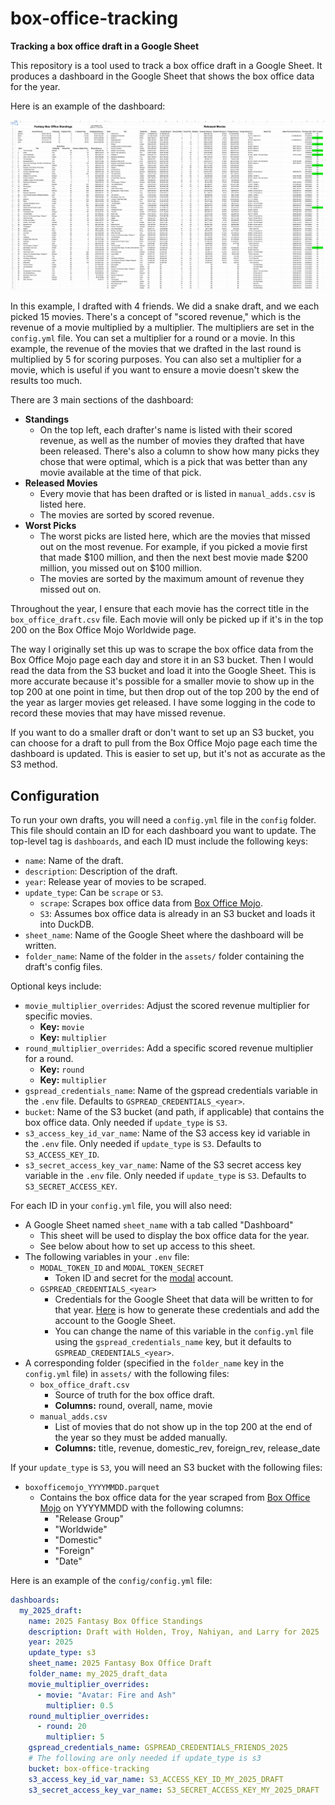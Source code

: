 # box-office-tracking

**Tracking a box office draft in a Google Sheet**

This repository is a tool used to track a box office draft in a Google Sheet. It produces a dashboard in the Google Sheet that shows the box office data for the year.

Here is an example of the dashboard:

![dashboard](assets/sample_dashboard.png)

In this example, I drafted with 4 friends. We did a snake draft, and we each picked 15 movies. There's a concept of "scored revenue," which is the revenue of a movie multiplied by a multiplier. The multipliers are set in the `config.yml` file. You can set a multiplier for a round or a movie. In this example, the revenue of the movies that we drafted in the last round is multiplied by 5 for scoring purposes. You can also set a multiplier for a movie, which is useful if you want to ensure a movie doesn't skew the results too much.

There are 3 main sections of the dashboard:

- **Standings**
  - On the top left, each drafter's name is listed with their scored revenue, as well as the number of movies they drafted that have been released. There's also a column to show how many picks they chose that were optimal, which is a pick that was better than any movie available at the time of that pick.
- **Released Movies**
  - Every movie that has been drafted or is listed in `manual_adds.csv` is listed here.
  - The movies are sorted by scored revenue.
- **Worst Picks**
  - The worst picks are listed here, which are the movies that missed out on the most revenue. For example, if you picked a movie first that made \$100 million, and then the next best movie made \$200 million, you missed out on \$100 million.
  - The movies are sorted by the maximum amount of revenue they missed out on.

Throughout the year, I ensure that each movie has the correct title in the `box_office_draft.csv` file. Each movie will only be picked up if it's in the top 200 on the Box Office Mojo Worldwide page.

The way I originally set this up was to scrape the box office data from the Box Office Mojo page each day and store it in an S3 bucket. Then I would read the data from the S3 bucket and load it into the Google Sheet. This is more accurate because it's possible for a smaller movie to show up in the top 200 at one point in time, but then drop out of the top 200 by the end of the year as larger movies get released. I have some logging in the code to record these movies that may have missed revenue.

If you want to do a smaller draft or don't want to set up an S3 bucket, you can choose for a draft to pull from the Box Office Mojo page each time the dashboard is updated. This is easier to set up, but it's not as accurate as the S3 method.

## Configuration

To run your own drafts, you will need a `config.yml` file in the `config` folder. This file should contain an ID for each dashboard you want to update. The top-level tag is `dashboards`, and each ID must include the following keys:

- `name`: Name of the draft.
- `description`: Description of the draft.
- `year`: Release year of movies to be scraped.
- `update_type`: Can be `scrape` or `S3`.
  - `scrape`: Scrapes box office data from [Box Office Mojo](https://www.boxofficemojo.com/year/world/).
  - `S3`: Assumes box office data is already in an S3 bucket and loads it into DuckDB.
- `sheet_name`: Name of the Google Sheet where the dashboard will be written.
- `folder_name`: Name of the folder in the `assets/` folder containing the draft's config files.

Optional keys include:

- `movie_multiplier_overrides`: Adjust the scored revenue multiplier for specific movies.
  - **Key:** `movie`
  - **Key:** `multiplier`
- `round_multiplier_overrides`: Add a specific scored revenue multiplier for a round.
  - **Key:** `round`
  - **Key:** `multiplier`
- `gspread_credentials_name`: Name of the gspread credentials variable in the `.env` file. Defaults to `GSPREAD_CREDENTIALS_<year>`.
- `bucket`: Name of the S3 bucket (and path, if applicable) that contains the box office data. Only needed if `update_type` is `S3`.
- `s3_access_key_id_var_name`: Name of the S3 access key id variable in the `.env` file. Only needed if `update_type` is `S3`. Defaults to `S3_ACCESS_KEY_ID`.
- `s3_secret_access_key_var_name`: Name of the S3 secret access key variable in the `.env` file. Only needed if `update_type` is `S3`. Defaults to `S3_SECRET_ACCESS_KEY`.

For each ID in your `config.yml` file, you will also need:

- A Google Sheet named `sheet_name` with a tab called "Dashboard"
  - This sheet will be used to display the box office data for the year.
  - See below about how to set up access to this sheet.
- The following variables in your `.env` file:
  - `MODAL_TOKEN_ID` and `MODAL_TOKEN_SECRET`
    - Token ID and secret for the [modal](https://modal.com/) account.
  - `GSPREAD_CREDENTIALS_<year>`
    - Credentials for the Google Sheet that data will be written to for that year. [Here](https://docs.gspread.org/en/latest/oauth2.html#for-bots-using-service-account) is how to generate these credentials and add the account to the Google Sheet.
    - You can change the name of this variable in the `config.yml` file using the `gspread_credentials_name` key, but it defaults to `GSPREAD_CREDENTIALS_<year>`.
- A corresponding folder (specified in the `folder_name` key in the `config.yml` file) in `assets/` with the following files:
  - `box_office_draft.csv`
    - Source of truth for the box office draft.
    - **Columns:** round, overall, name, movie
  - `manual_adds.csv`
    - List of movies that do not show up in the top 200 at the end of the year so they must be added manually.
    - **Columns:** title, revenue, domestic_rev, foreign_rev, release_date

If your `update_type` is `S3`, you will need an S3 bucket with the following files:

- `boxofficemojo_YYYYMMDD.parquet`
  - Contains the box office data for the year scraped from [Box Office Mojo](https://www.boxofficemojo.com/year/world/) on YYYYMMDD with the following columns:
    - "Release Group"
    - "Worldwide"
    - "Domestic"
    - "Foreign"
    - "Date"

Here is an example of the `config/config.yml` file:

```yaml
dashboards:
  my_2025_draft:
    name: 2025 Fantasy Box Office Standings
    description: Draft with Holden, Troy, Nahiyan, and Larry for 2025
    year: 2025
    update_type: s3
    sheet_name: 2025 Fantasy Box Office Draft
    folder_name: my_2025_draft_data
    movie_multiplier_overrides:
      - movie: "Avatar: Fire and Ash"
        multiplier: 0.5
    round_multiplier_overrides:
      - round: 20
        multiplier: 5
    gspread_credentials_name: GSPREAD_CREDENTIALS_FRIENDS_2025
    # The following are only needed if update_type is s3
    bucket: box-office-tracking
    s3_access_key_id_var_name: S3_ACCESS_KEY_ID_MY_2025_DRAFT
    s3_secret_access_key_var_name: S3_SECRET_ACCESS_KEY_MY_2025_DRAFT
```
